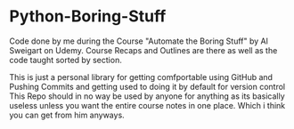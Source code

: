 # Python-Boring-Stuff
Code done by me during the Course "Automate the Boring Stuff" by Al Sweigart on Udemy. 
Course Recaps and Outlines are there as well as the code taught sorted by section.

This is just a personal library for getting comfportable using GitHub and Pushing Commits and getting used to doing it by default for version control
This Repo should in no way be used by anyone for anything as its basically useless unless you want the entire course notes in one place. Which i think you can get from him anyways. 

